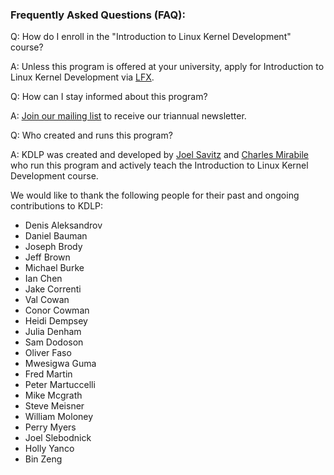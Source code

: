 ### Frequently Asked Questions (FAQ):

Q: How do I enroll in the "Introduction to Linux Kernel Development" course?

A: Unless this program is offered at your university,
apply for Introduction to Linux Kernel Development via
[LFX](https://mentorship.lfx.linuxfoundation.org/project/958fe36a-d763-4422-81af-c5ecf2465957).

Q: How can I stay informed about this program?

A:
[Join our mailing list](https://groups.google.com/forum/#!forum/rh-kdlp/join)
to receive our triannual newsletter.

Q: Who created and runs this program?

A: KDLP was created and developed by
[Joel Savitz](https://joelsavitz.com)
and
[Charles Mirabile](https://github.com/charliemirabile)
who run this program and actively teach the Introduction to Linux Kernel Development course.

We would like to thank the following people for their past and ongoing contributions to KDLP:

* Denis Aleksandrov
* Daniel Bauman
* Joseph Brody
* Jeff Brown
* Michael Burke
* Ian Chen
* Jake Correnti
* Val Cowan
* Conor Cowman
* Heidi Dempsey
* Julia Denham
* Sam Dodoson
* Oliver Faso
* Mwesigwa Guma
* Fred Martin
* Peter Martuccelli
* Mike Mcgrath
* Steve Meisner
* William Moloney
* Perry Myers
* Joel Slebodnick
* Holly Yanco
* Bin Zeng
